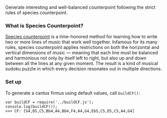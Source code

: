 Generate interesting and well-balanced counterpoint following the strict rules of species counterpoint.

### What is Species Counterpoint?
[Species counterpoint](http://en.wikipedia.org/wiki/Counterpoint#Species_counterpoint) is a time-honored method for learning how to write two or more lines of music that work well together. Infamous for its many rules, species counterpoint applies restrictions on both the horizontal and vertical dimensions of music — meaning that each line must be balanced and harmonious not only by itself left to right, but also up and down between all the lines at any given moment. The result is a kind of musical sudoku puzzle in which every decision resonates out in multiple directions.

### Set up

To generate a cantus firmus using default values, call `buildCF()`:

```
var buildCF = require('../buildCF.js');
console.log(buildCF());
>>> CF: [G4,D5,C5,Bb4,A4,Bb4,F4,A4,G4,Eb5,C5,D5,C5,A4,G4]
```